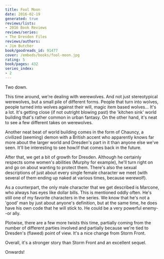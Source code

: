 ```yaml
---
title: Fool Moon
date: 2016-02-19
generated: true
reviews/lists:
- 2016 Book Reviews
reviews/series:
- The Dresden Files
reviews/authors:
- Jim Butcher
book/goodreads_id: 91477
cover: /embeds/books/fool-moon.jpg
rating: 5
book/pages: 432
series_index:
- 2
---
```

Two down.  

This time around, we're dealing with werewolves. And not just stereotypical werewolves, but a small pile of different forms. People that turn into wolves, people turned into wolves against their will, magic item based wolves... It's a lot. It's getting close (if not outright blowing past) the 'kitchen sink' world building that's rather common in urban fantasy. On the other hand, it's neat to see a few different takes on werewolves.  

<!--more-->

Another neat beat of world building comes in the form of Chauncy, a civilized (seeming) demon with a British accent who apparently knows far more about the larger world and Dresden's part in it than anyone else we've seen. It'll be interesting to see how/if that comes back in the future.  

After that, we get a bit of growth for Dresden. Although he certainly respects some women's abilities (Murphy for example), he'll turn right on and go on about wanting to protect them. There's also the sexual descriptions of just about every single female character we meet (with several of them ending up naked at various times, because werewolf).  

As a counterpart, the only male character that we get described is Marcone, who always has eyes like dollar bills. This is mentioned oddly often. He's still one of my favorite characters in the series. We know that he's not a 'good' man by just about anyone's definition, but at the same time, he does have his own code that he will stick to. He could be a very powerful enemy--or ally.  

Plotwise, there are a few more twists this time, partially coming from the number of different parties involved and partially because we're tied to Dresden's (flawed) point of view. It's a nice change from Storm Front.  

Overall, it's a stronger story than Storm Front and an excellent sequel.  

Onwards!
